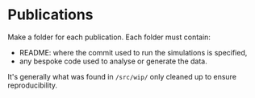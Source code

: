 # Publications

Make a folder for each publication. Each folder must contain:
- README: where the commit used to run the simulations is specified,
- any bespoke code used to analyse or generate the data.

It's generally what was found in `/src/wip/` only cleaned up to ensure reproducibility.
